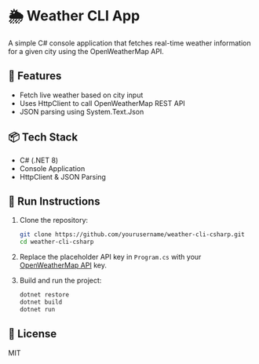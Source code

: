 # 🌦️ Weather CLI App

A simple C# console application that fetches real-time weather information for a given city using the OpenWeatherMap API.

## 🔧 Features
- Fetch live weather based on city input
- Uses HttpClient to call OpenWeatherMap REST API
- JSON parsing using System.Text.Json

## 📦 Tech Stack
- C# (.NET 8)
- Console Application
- HttpClient & JSON Parsing

## 🚀 Run Instructions

1. Clone the repository:
    ```bash
    git clone https://github.com/yourusername/weather-cli-csharp.git
    cd weather-cli-csharp
    ```

2. Replace the placeholder API key in `Program.cs` with your [OpenWeatherMap API](https://openweathermap.org/api) key.

3. Build and run the project:
    ```bash
    dotnet restore
    dotnet build
    dotnet run
    ```

## 📝 License
MIT
